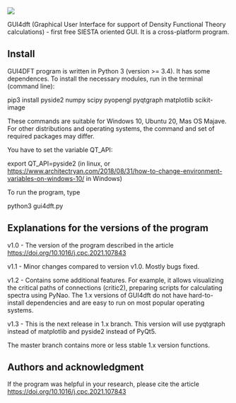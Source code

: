 <a href="https://codecov.io/gh/sozykinsa/GUI4dft">
  <img src="https://codecov.io/gh/sozykinsa/GUI4dft/branch/master/graph/badge.svg?token=DFP49S1OVG"/>
</a>

GUI4dft (Graphical User Interface for support of Density Functional Theory calculations) - first free SIESTA oriented GUI. It is a cross-platform program. 

## Install
GUI4DFT program is written in Python 3 (version >= 3.4). It has some dependences. To install the necessary modules, run in the terminal (command line):

pip3 install pyside2 numpy scipy pyopengl pyqtgraph matplotlib scikit-image

These commands are suitable for Windows 10, Ubuntu 20, Mas OS Majave. For other distributions and operating systems, the command and set of required packages may differ.

You have to set the variable QT_API:

export QT_API=pyside2 (in linux, or https://www.architectryan.com/2018/08/31/how-to-change-environment-variables-on-windows-10/ in Windows)

To run the program, type

python3 gui4dft.py

## Explanations for the versions of the program

v1.0 - The version of the program described in the article https://doi.org/10.1016/j.cpc.2021.107843

v1.1 - Minor changes compared to version v1.0. Mostly bugs fixed.

v1.2 - Contains some additional features. For example, it allows visualizing the critical paths of connections (critic2), preparing scripts for calculating spectra using PyNao. The 1.x versions of GUI4dft do not have hard-to-install dependencies and are easy to run on most popular operating systems.

v1.3 - This is the next release in 1.x branch. This version will use pyqtgraph instead of matplotlib and pyside2 instead of PyQt5.

The master branch contains more or less stable 1.x version functions.

## Authors and acknowledgment
If the program was helpful in your research, please cite the article https://doi.org/10.1016/j.cpc.2021.107843